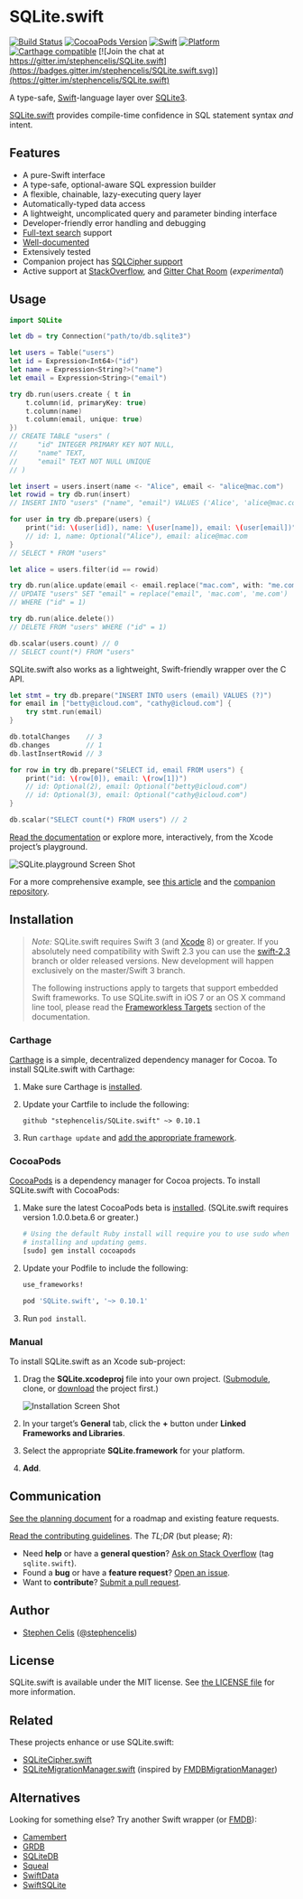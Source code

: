 # SQLite.swift

[![Build Status][Badge]][Travis] [![CocoaPods Version](https://cocoapod-badges.herokuapp.com/v/SQLite.swift/badge.png)](http://cocoadocs.org/docsets/SQLite.swift) [![Swift](https://img.shields.io/badge/swift-3-orange.svg?style=flat)](https://developer.apple.com/swift/) [![Platform](https://cocoapod-badges.herokuapp.com/p/SQLite.swift/badge.png)](http://cocoadocs.org/docsets/SQLite.swift) [![Carthage compatible](https://img.shields.io/badge/Carthage-compatible-4BC51D.svg?style=flat)](https://github.com/Carthage/Carthage) [![Join the chat at https://gitter.im/stephencelis/SQLite.swift](https://badges.gitter.im/stephencelis/SQLite.swift.svg)](https://gitter.im/stephencelis/SQLite.swift)

A type-safe, [Swift][]-language layer over [SQLite3][].

[SQLite.swift][] provides compile-time confidence in SQL statement
syntax _and_ intent.

[Badge]: https://img.shields.io/travis/stephencelis/SQLite.swift/master.svg?style=flat
[Travis]: https://travis-ci.org/stephencelis/SQLite.swift
[Swift]: https://developer.apple.com/swift/
[SQLite3]: http://www.sqlite.org
[SQLite.swift]: https://github.com/stephencelis/SQLite.swift


## Features

 - A pure-Swift interface
 - A type-safe, optional-aware SQL expression builder
 - A flexible, chainable, lazy-executing query layer
 - Automatically-typed data access
 - A lightweight, uncomplicated query and parameter binding interface
 - Developer-friendly error handling and debugging
 - [Full-text search][] support
 - [Well-documented][See Documentation]
 - Extensively tested
 - Companion project has [SQLCipher support](https://github.com/stephencelis/SQLiteCipher.swift)
 - Active support at [StackOverflow](http://stackoverflow.com/questions/tagged/sqlite.swift), and [Gitter Chat Room](https://gitter.im/stephencelis/SQLite.swift) (_experimental_)

[Full-text search]: Documentation/Index.md#full-text-search
[See Documentation]: Documentation/Index.md#sqliteswift-documentation


## Usage

``` swift
import SQLite

let db = try Connection("path/to/db.sqlite3")

let users = Table("users")
let id = Expression<Int64>("id")
let name = Expression<String?>("name")
let email = Expression<String>("email")

try db.run(users.create { t in
    t.column(id, primaryKey: true)
    t.column(name)
    t.column(email, unique: true)
})
// CREATE TABLE "users" (
//     "id" INTEGER PRIMARY KEY NOT NULL,
//     "name" TEXT,
//     "email" TEXT NOT NULL UNIQUE
// )

let insert = users.insert(name <- "Alice", email <- "alice@mac.com")
let rowid = try db.run(insert)
// INSERT INTO "users" ("name", "email") VALUES ('Alice', 'alice@mac.com')

for user in try db.prepare(users) {
    print("id: \(user[id]), name: \(user[name]), email: \(user[email])")
    // id: 1, name: Optional("Alice"), email: alice@mac.com
}
// SELECT * FROM "users"

let alice = users.filter(id == rowid)

try db.run(alice.update(email <- email.replace("mac.com", with: "me.com")))
// UPDATE "users" SET "email" = replace("email", 'mac.com', 'me.com')
// WHERE ("id" = 1)

try db.run(alice.delete())
// DELETE FROM "users" WHERE ("id" = 1)

db.scalar(users.count) // 0
// SELECT count(*) FROM "users"
```

SQLite.swift also works as a lightweight, Swift-friendly wrapper over the C
API.

``` swift
let stmt = try db.prepare("INSERT INTO users (email) VALUES (?)")
for email in ["betty@icloud.com", "cathy@icloud.com"] {
    try stmt.run(email)
}

db.totalChanges    // 3
db.changes         // 1
db.lastInsertRowid // 3

for row in try db.prepare("SELECT id, email FROM users") {
    print("id: \(row[0]), email: \(row[1])")
    // id: Optional(2), email: Optional("betty@icloud.com")
    // id: Optional(3), email: Optional("cathy@icloud.com")
}

db.scalar("SELECT count(*) FROM users") // 2
```

[Read the documentation][See Documentation] or explore more,
interactively, from the Xcode project’s playground.

![SQLite.playground Screen Shot](Documentation/Resources/playground@2x.png)

For a more comprehensive example, see [this article](http://masteringswift.blogspot.com/2015/09/create-data-access-layer-with.html) and the [companion repository](https://github.com/hoffmanjon/SQLiteDataAccessLayer2/tree/master).

## Installation

> _Note:_ SQLite.swift requires Swift 3 (and [Xcode][] 8) or greater. If you absolutely
> need compatibility with Swift 2.3 you can use the [swift-2.3][] branch or older
> released versions. New development will happen exclusively on the master/Swift 3 branch.
>
> The following instructions apply to targets that support embedded
> Swift frameworks. To use SQLite.swift in iOS 7 or an OS X command line
> tool, please read the [Frameworkless Targets][] section of the
> documentation.


### Carthage

[Carthage][] is a simple, decentralized dependency manager for Cocoa. To
install SQLite.swift with Carthage:

 1. Make sure Carthage is [installed][Carthage Installation].

 2. Update your Cartfile to include the following:

    ```
    github "stephencelis/SQLite.swift" ~> 0.10.1
    ```

 3. Run `carthage update` and [add the appropriate framework][Carthage Usage].


[Carthage]: https://github.com/Carthage/Carthage
[Carthage Installation]: https://github.com/Carthage/Carthage#installing-carthage
[Carthage Usage]: https://github.com/Carthage/Carthage#adding-frameworks-to-an-application


### CocoaPods

[CocoaPods][] is a dependency manager for Cocoa projects. To install
SQLite.swift with CocoaPods:

 1. Make sure the latest CocoaPods beta is [installed][CocoaPods
    Installation]. (SQLite.swift requires version 1.0.0.beta.6 or greater.)

    ``` sh
    # Using the default Ruby install will require you to use sudo when
    # installing and updating gems.
    [sudo] gem install cocoapods
    ```

 2. Update your Podfile to include the following:

    ``` ruby
    use_frameworks!

    pod 'SQLite.swift', '~> 0.10.1'
    ```

 3. Run `pod install`.

[CocoaPods]: https://cocoapods.org
[CocoaPods Installation]: https://guides.cocoapods.org/using/getting-started.html#getting-started


### Manual

To install SQLite.swift as an Xcode sub-project:

 1. Drag the **SQLite.xcodeproj** file into your own project.
    ([Submodule][], clone, or [download][] the project first.)

    ![Installation Screen Shot](Documentation/Resources/installation@2x.png)

 2. In your target’s **General** tab, click the **+** button under **Linked
    Frameworks and Libraries**.

 3. Select the appropriate **SQLite.framework** for your platform.

 4. **Add**.

[Frameworkless Targets]: Documentation/Index.md#frameworkless-targets
[Xcode]: https://developer.apple.com/xcode/downloads/
[Submodule]: http://git-scm.com/book/en/Git-Tools-Submodules
[download]: https://github.com/stephencelis/SQLite.swift/archive/master.zip


## Communication

[See the planning document] for a roadmap and existing feature requests.

[Read the contributing guidelines][]. The _TL;DR_ (but please; _R_):

 - Need **help** or have a **general question**? [Ask on Stack
   Overflow][] (tag `sqlite.swift`).
 - Found a **bug** or have a **feature request**? [Open an issue][].
 - Want to **contribute**? [Submit a pull request][].

[See the planning document]: /Documentation/Planning.md
[Read the contributing guidelines]: ./CONTRIBUTING.md#contributing
[Ask on Stack Overflow]: http://stackoverflow.com/questions/tagged/sqlite.swift
[Open an issue]: https://github.com/stephencelis/SQLite.swift/issues/new
[Submit a pull request]: https://github.com/stephencelis/SQLite.swift/fork


## Author

 - [Stephen Celis](mailto:stephen@stephencelis.com)
   ([@stephencelis](https://twitter.com/stephencelis))


## License

SQLite.swift is available under the MIT license. See [the LICENSE
file](./LICENSE.txt) for more information.

## Related

These projects enhance or use SQLite.swift:

 - [SQLiteCipher.swift](https://github.com/stephencelis/SQLiteCipher.swift)
 - [SQLiteMigrationManager.swift](https://github.com/garriguv/SQLiteMigrationManager.swift) (inspired by [FMDBMigrationManager](https://github.com/layerhq/FMDBMigrationManager))


## Alternatives

Looking for something else? Try another Swift wrapper (or [FMDB][]):

 - [Camembert](https://github.com/remirobert/Camembert)
 - [GRDB](https://github.com/groue/GRDB.swift)
 - [SQLiteDB](https://github.com/FahimF/SQLiteDB)
 - [Squeal](https://github.com/nerdyc/Squeal)
 - [SwiftData](https://github.com/ryanfowler/SwiftData)
 - [SwiftSQLite](https://github.com/chrismsimpson/SwiftSQLite)

[FMDB]: https://github.com/ccgus/fmdb
[swift-2.3]: https://github.com/stephencelis/SQLite.swift/tree/swift-2.3
